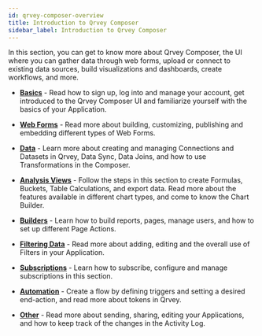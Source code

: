 ```yaml
---
id: qrvey-composer-overview
title: Introduction to Qrvey Composer
sidebar_label: Introduction to Qrvey Composer
---
```


<div style={{textAlign: "justify"}}>

In this section, you can get to know more about Qrvey Composer, the UI where you can gather data through web forms, upload or connect to existing data sources, build visualizations and dashboards, create workflows, and more.

* **[Basics](../ui-docs/basics/logging-in.md)** - Read how to sign up, log into and manage your account, get introduced to the Qrvey Composer UI and familiarize yourself with the basics of your Application.


* <a href="/docs/ui-docs/web-forms/web-forms"><b>Web Forms</b></a> - Read more about building, customizing, publishing and embedding different types of Web Forms.

* <a href="/docs/ui-docs/datasets/data_overview"><b>Data</b></a> - Learn more about creating and managing Connections and Datasets in Qrvey, Data Sync, Data Joins, and how to use Transformations in the Composer. 

* <a href="/docs/ui-docs/dataviews/formulas"><b>Analysis Views</b></a> - Follow the steps in this section to create Formulas, Buckets, Table Calculations, and export data. Read more about the features available in different chart types, and come to know the Chart Builder. 

* <a href="/docs/ui-docs/builders/reports"><b>Builders</b></a> - Learn how to build reports, pages, manage users, and how to set up different Page Actions. 

* <a href="/docs/ui-docs/filtering-data/introduction-to-filters"><b>Filtering Data</b></a> - Read more about adding, editing and the overall use of Filters in your Application.

* <a href="/docs/ui-docs/subscriptions/subscribing-to-exports"><b>Subscriptions</b></a> -
Learn how to subscribe, configure and manage subscriptions in this section.

* <a href="/docs/ui-docs/automation/flows"><b>Automation</b></a> - Create a flow by defining triggers and setting a desired end-action, and read more about tokens in Qrvey.  

* <a href="/docs/ui-docs/automation/flows"><b>Other</b></a> - Read more about sending, sharing, editing your Applications, and how to keep track of the changes in the Activity Log.



</div>